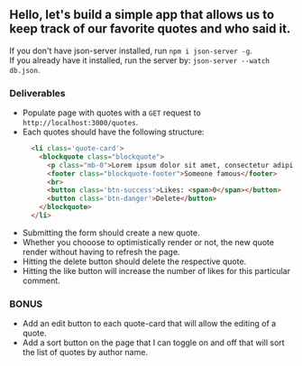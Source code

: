 ## Hello, let's build a simple app that allows us to keep track of our favorite quotes and who said it.  

If you don't have json-server installed, run `npm i json-server -g`.  
If you already have it installed, run the server by: `json-server --watch db.json`.

### Deliverables
* Populate page with quotes with a `GET` request to `http://localhost:3000/quotes`.
* Each quotes should have the following structure:
  ```html
    <li class='quote-card'>
      <blockquote class="blockquote">
        <p class="mb-0">Lorem ipsum dolor sit amet, consectetur adipiscing elit. Integer posuere erat a ante.</p>
        <footer class="blockquote-footer">Someone famous</footer>
        <br>
        <button class='btn-success'>Likes: <span>0</span></button>
        <button class='btn-danger'>Delete</button>
      </blockquote>
    </li>
  ```
* Submitting the form should create a new quote.
* Whether you chooose to optimistically render or not, the new quote render without having to refresh the page.
* Hitting the delete button should delete the respective quote.
* Hitting the like button will increase the number of likes for this particular comment.


### BONUS
* Add an edit button to each quote-card that will allow the editing of a quote.
* Add a sort button on the page that I can toggle on and off that will sort the list of quotes by author name.
